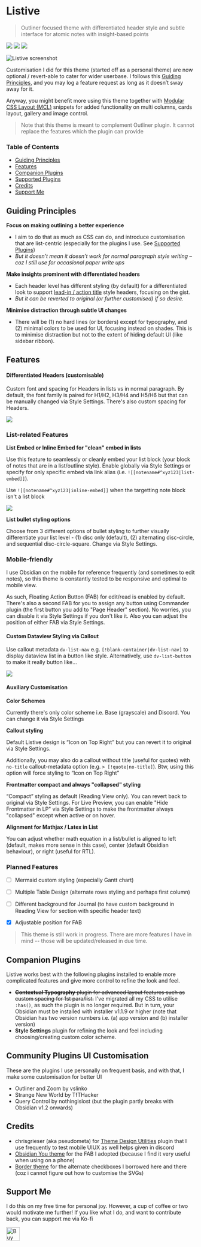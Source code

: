 # Listive

> Outliner focused theme with differentiated header style and subtle interface for atomic notes with insight-based points

![](https://img.shields.io/github/v/release/efemkay/obsidian-listive-theme) ![](https://img.shields.io/github/release-date/efemkay/obsidian-listive-theme) ![](https://img.shields.io/github/license/efemkay/obsidian-listive-theme)

![Listive screenshot](Listive.jpg)

Customisation I did for this theme (started off as a personal theme) are now optional / revert-able to cater for wider userbase. I follows this <a href="#guiding-principles">Guiding Principles</a>, and you may log a feature request as long as it doesn’t sway away for it.

Anyway, you might benefit more using this theme together with [Modular CSS Layout (MCL)](https://github.com/efemkay/obsidian-modular-css-layout) snippets for added functionality on multi columns, cards layout, gallery and image control.

> Note that this theme is meant to complement Outliner plugin. It cannot replace the features which the plugin can provide


### Table of Contents

- <a href="#guiding-principles">Guiding Principles</a>
- <a href="#features">Features</a>
- <a href="#companion-plugins">Companion Plugins</a>
- <a href="#supported-plugins">Supported Plugins</a>
- <a href="#credits">Credits</a>
- <a href="#support-me">Support Me</a>



## Guiding Principles

**Focus on making outlining a better experience**

- I aim to do that as much as CSS can do, and introduce customisation that are list-centric (especially for the plugins I use. See <a href="#supported-plugins">Supported Plugins</a>)
- *But it doesn’t mean it doesn’t work for normal paragraph style writing – coz I still use for occasional paper write ups*

**Make insights prominent with differentiated headers**

- Each header level has different styling (by default) for a differentiated look to support [lead-in / action title](https://strategy-compass.com/en/action-titles-slides-headings/) style headers, focusing on the gist.
- *But it can be reverted to original (or further customised) if so desire.*

**Minimise distraction through subtle UI changes**

- There will be (1) no hard lines (or borders) except for typography, and (2) minimal colors to be used for UI, focusing instead on shades. This is to minimise distraction but not to the extent of hiding default UI (like sidebar ribbon).


## Features

#### Differentiated Headers (customisable)

Custom font and spacing for Headers in lists vs in normal paragraph. By default, the font family is paired for H1/H2, H3/H4 and H5/H6 but that can be manually changed via Style Settings. There's also custom spacing for Headers.

![](docs/assets/hero-differentiated-header.png)


### List-related Features

**List Embed or Inline Embed for "clean" embed in lists**

Use this feature to seamlessly or cleanly embed your list block (your block of notes that are in a list/outline style). Enable globally via Style Settings or specify for only specific embed via link alias (i.e. `![[notename#^xyz123|list-embed]]`).

Use `![[notename#^xyz123|inline-embed]]` when the targetting note block isn't a list block



![](docs/assets/hero-list-inline-embed.png)

**List bullet styling options**

Choose from 3 different options of bullet styling to further visually differentiate your list level - (1) disc only (default), (2) alternating disc-circle, and sequential disc-circle-square. Change via Style Settings.



### Mobile-friendly

I use Obsidian on the mobile for reference frequently (and sometimes to edit notes), so this theme is constantly tested to be responsive and optimal to mobile view.

As such, Floating Action Button (FAB) for edit/read is enabled by default. There's also a second FAB for you to assign any button using Commander plugin (the first button you add to "Page Header" section). No worries, you can disable it via Style Settings if you don't like it. Also you can adjust the position of either FAB via Style Settings.



#### Custom Dataview Styling via Callout

Use callout metadata `dv-list-nav` e.g. `[!blank-container|dv-list-nav]` to display dataview list in a button like style. Alternatively, use `dv-list-button` to make it really button like...



![](docs/assets/hero-dv-list-nav-button.png)



#### Auxiliary Customisation


**Color Schemes**

Currently there's only color scheme i.e. Base (grayscale) and Discord. You can change it via Style Settings


**Callout styling**

Default Listive design is “Icon on Top Right” but you can revert it to original via Style Settings.

Additionally, you may also do a callout without title (useful for quotes) with `no-title` callout-metadata option (e.g. `> [!quote|no-title]`). Btw, using this option will force styling to “Icon on Top Right”


**Frontmatter compact and always "collapsed" styling**

“Compact” styling as default (Reading View only). You can revert back to original via Style Settings. For Live Preview, you can enable "Hide Frontmatter in LP" via Style Settings to make the frontmatter always "collapsed" except when active or on hover.


**Alignment for Mathjax / Latex in List**

You can adjust whether math equation in a list/bullet is aligned to left (default, makes more sense in this case), center (default Obsidian behaviour), or right (useful for RTL).


### Planned Features

- [ ] Mermaid custom styling (especially Gantt chart)
- [ ] Multiple Table Design (alternate rows styling and perhaps first column)
- [ ] Different background for Journal (to have custom background in Reading View for section with specific header text)
- [x] Adjustable position for FAB


> This theme is still work in progress. There are more features I have in mind -- those will be updated/released in due time.


## Companion Plugins

Listive works best with the following plugins installed to enable more complicated features and give more control to refine the look and feel.

- ~~**Contextual Typography** plugin for advanced layout features such as custom spacing for 1st para/list.~~ I've migrated all my CSS to utilise `:has()`, as such the plugin is no longer required. But in turn, your Obsidian must be installed with installer v1.1.9 or higher (note that Obsidian has two version numbers i.e. (a) app version and (b) installer version)
- **Style Settings** plugin for refining the look and feel including choosing/creating custom color scheme.


## Community Plugins UI Customisation

These are the plugins I use personally on frequent basis, and with that, I make some customisation for better UI

- Outliner and Zoom by vslinko
- Strange New World by TfTHacker
- Query Control by nothingislost (but the plugin partly breaks with Obsidian v1.2 onwards)


## Credits

- chrisgrieser (aka pseudometa) for [Theme Design Utilities](https://github.com/chrisgrieser/obsidian-theme-design-utilities) plugin that I use frequently to test mobile UIUX as well helps given in discord
- [Obsidian You theme](https://github.com/selfire1/obsidian-you-theme) for the FAB I adopted (because I find it very useful when using on a phone)
- [Border theme](https://github.com/Akifyss/obsidian-border) for the alternate checkboxes I borrowed here and there (coz i cannot figure out how to customise the SVGs)


## Support Me

I do this on my free time for personal joy. However, a cup of coffee or two would motivate me further! If you like what I do, and want to contribute back, you can support me via Ko-fi

<a href='https://ko-fi.com/M4M3C77PF' target='_blank'><img height='36' style='border:0px;height:36px;' src='https://cdn.ko-fi.com/cdn/kofi1.png?v=3' border='0' alt='Buy Me a Coffee at ko-fi.com' /></a>
